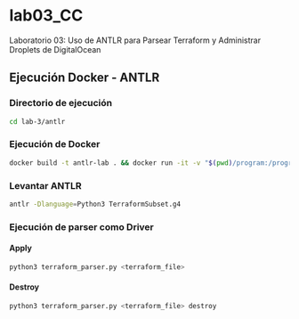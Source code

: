 # lab03_CC
Laboratorio 03: Uso de ANTLR para Parsear Terraform y Administrar Droplets de DigitalOcean

## Ejecución Docker - ANTLR

### Directorio de ejecución

```bash
cd lab-3/antlr
```

### Ejecución de Docker

```bash
docker build -t antlr-lab . && docker run -it -v "$(pwd)/program:/program" antlr-lab bash
```

### Levantar ANTLR

```bash
antlr -Dlanguage=Python3 TerraformSubset.g4
```
### Ejecución de parser como Driver

#### Apply
```bash
python3 terraform_parser.py <terraform_file>
```

#### Destroy
```bash
python3 terraform_parser.py <terraform_file> destroy
```